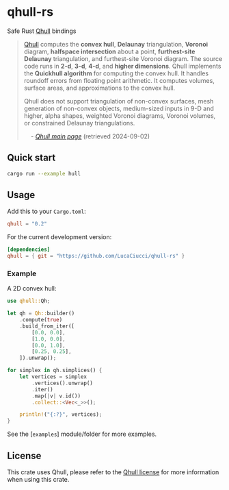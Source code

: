 # qhull-rs
 Safe Rust [Qhull](http://www.qhull.org/) bindings

> [Qhull](http://www.qhull.org/) computes the **convex hull**, **Delaunay** triangulation, **Voronoi** diagram, **halfspace intersection** about a point, **furthest-site Delaunay** triangulation, and furthest-site Voronoi diagram. The source code runs in **2-d**, **3-d**, **4-d**, and **higher dimensions**. Qhull implements the **Quickhull algorithm** for computing the convex hull. It handles roundoff errors from floating point arithmetic. It computes volumes, surface areas, and approximations to the convex hull.
> 
> Qhull does not support triangulation of non-convex surfaces, mesh generation of non-convex objects, medium-sized inputs in 9-D and higher, alpha shapes, weighted Voronoi diagrams, Voronoi volumes, or constrained Delaunay triangulations.
>
> &nbsp;&nbsp;&nbsp;&nbsp;\- [_Qhull main page_](http://www.qhull.org/) (retrieved<!--accessed?--> 2024-09-02)

## Quick start

```sh
cargo run --example hull
```

## Usage

Add this to your `Cargo.toml`:

```toml
qhull = "0.2"
```

For the current development version:
```toml
[dependencies]
qhull = { git = "https://github.com/LucaCiucci/qhull-rs" }
```

### Example

A 2D convex hull:
```rust
use qhull::Qh;

let qh = Qh::builder()
    .compute(true)
    .build_from_iter([
        [0.0, 0.0],
        [1.0, 0.0],
        [0.0, 1.0],
        [0.25, 0.25],
    ]).unwrap();

for simplex in qh.simplices() {
    let vertices = simplex
        .vertices().unwrap()
        .iter()
        .map(|v| v.id())
        .collect::<Vec<_>>();

    println!("{:?}", vertices);
}
```

See the [`examples`] module/folder for more examples.

## License

This crate uses Qhull, please refer to the [Qhull license](http://www.qhull.org/COPYING.txt) for more information when using this crate.